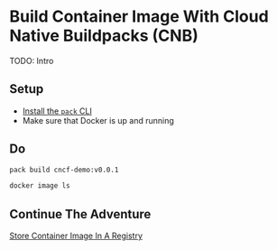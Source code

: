 # Build Container Image With Cloud Native Buildpacks (CNB)

TODO: Intro

## Setup

* [Install the `pack` CLI](https://buildpacks.io/docs/tools/pack/#pack-cli)
* Make sure that Docker is up and running

## Do

```bash
pack build cncf-demo:v0.0.1

docker image ls
```

## Continue The Adventure

[Store Container Image In A Registry](../registry/story.md)

